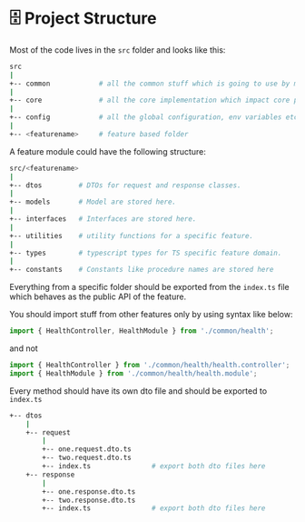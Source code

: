 # 🗄️ Project Structure

Most of the code lives in the `src` folder and looks like this:

```sh
src
|
+-- common            # all the common stuff which is going to use by multiply feature modules comes under this folder.
|
+-- core              # all the core implementation which impact core part of microservices.
|
+-- config            # all the global configuration, env variables etc. get exported from here and used in the microservices.
|
+-- <featurename>     # feature based folder
```

A feature module could have the following structure:

```sh
src/<featurename>
|
+-- dtos         # DTOs for request and response classes.
|
+-- models       # Model are stored here.
|
+-- interfaces   # Interfaces are stored here.
|
+-- utilities    # utility functions for a specific feature.
|
+-- types        # typescript types for TS specific feature domain.
|
+-- constants    # Constants like procedure names are stored here
```

Everything from a specific folder should be exported from the `index.ts` file which behaves as the public API of the feature.

You should import stuff from other features only by using syntax like below:

```js
import { HealthController, HealthModule } from './common/health';
```

and not

```js
import { HealthController } from './common/health/health.controller';
import { HealthModule } from './common/health/health.module';
```

Every method should have its own dto file and should be exported to `index.ts`

```sh
+-- dtos
    |
    +-- request
        |
        +-- one.request.dto.ts
        +-- two.request.dto.ts
        +-- index.ts               # export both dto files here
    +-- response
        |
        +-- one.response.dto.ts
        +-- two.response.dto.ts
        +-- index.ts               # export both dto files here
```

